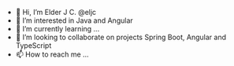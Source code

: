 - 👋 Hi, I’m Elder J C. @eljc 
- 👀 I’m interested in Java and Angular
- 🌱 I’m currently learning ...
- 💞️ I’m looking to collaborate on projects Spring Boot, Angular and TypeScript
- 📫 How to reach me ...

<!---
eljc/eljc is a ✨ special ✨ repository because its `README.md` (this file) appears on your GitHub profile.
You can click the Preview link to take a look at your changes.
--->
